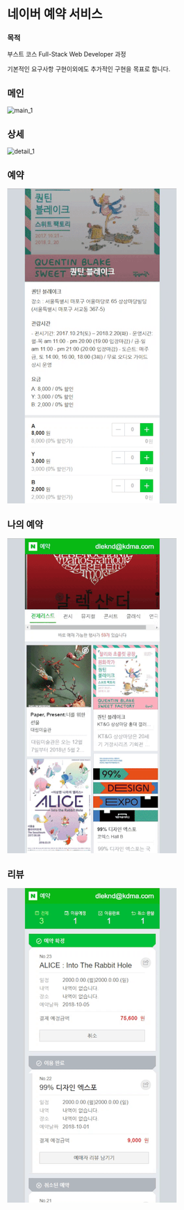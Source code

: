 # 네이버 예약 서비스

### 목적
부스트 코스 Full-Stack Web Developer 과정

기본적인 요구사항 구현이외에도 추가적인 구현을 목표로 합니다.

## 메인
![main_1](assets/gif_resize_75/main_1.gif)

## 상세
![detail_1](assets/gif_resize_75/detail_1.gif)

## 예약
![reservation_1](assets/gif_resize_75/reservation_1.gif)

## 나의 예약
![my_reservation_1](assets/gif_resize_75/my_reservation_1.gif)

## 리뷰
![review_1](assets/gif_resize_75/review_1.gif)
